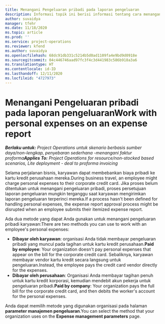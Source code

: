 ```yaml
---
title: Menangani Pengeluaran pribadi pada laporan pengeluaran
description: Informasi topik ini berisi informasi tentang cara menangani pengeluaran pribadi yang ditanggung oleh karyawan saat bepergian untuk keperluan bisnis.
author: suvaidya
manager: tfehr
ms.date: 11/18/2020
ms.topic: article
ms.prod: ''
ms.service: project-operations
ms.reviewer: kfend
ms.author: suvaidya
ms.openlocfilehash: 68dc91db331c5214b5d0ad1109fa4e9bd9d0918e
ms.sourcegitcommit: 04c446746aad97fc3f4c3d441983c586b918a3a6
ms.translationtype: HT
ms.contentlocale: id-ID
ms.lasthandoff: 12/11/2020
ms.locfileid: "4727973"
---
```

# <a name="work-with-personal-expenses-on-an-expense-report"></a><span data-ttu-id="b6016-103">Menangani Pengeluaran pribadi pada laporan pengeluaran</span><span class="sxs-lookup"><span data-stu-id="b6016-103">Work with personal expenses on an expense report</span></span>

<span data-ttu-id="b6016-104">_**Berlaku untuk:** Project Operations untuk skenario berbasis sumber daya/non-lengkap, penyebaran sederhana -menangani faktur proforma_</span><span class="sxs-lookup"><span data-stu-id="b6016-104">_**Applies To:** Project Operations for resource/non-stocked based scenarios, Lite deployment - deal to proforma invoicing_</span></span>

<span data-ttu-id="b6016-105">Selama perjalanan bisnis, karyawan dapat membebankan biaya pribadi ke kartu kredit perusahaan mereka.</span><span class="sxs-lookup"><span data-stu-id="b6016-105">During business travel, an employee might charge personal expenses to their corporate credit card.</span></span> <span data-ttu-id="b6016-106">Jika proses belum ditentukan untuk menangani pengeluaran pribadi, proses persetujuan laporan pengeluaran mungkin terganggu saat karyawan mengirimkan laporan pengeluaran terperinci mereka.</span><span class="sxs-lookup"><span data-stu-id="b6016-106">If a process hasn't been defined for handling personal expenses, the expense report approval process might be disrupted when an employee submits their itemized expense report.</span></span>

<span data-ttu-id="b6016-107">Ada dua metode yang dapat Anda gunakan untuk menangani pengeluaran pribadi karyawan:</span><span class="sxs-lookup"><span data-stu-id="b6016-107">There are two methods you can use to work with an employee's personal expenses:</span></span>

  - <span data-ttu-id="b6016-108">**Dibayar oleh karyawan**: organisasi Anda tidak membayar pengeluaran pribadi yang muncul pada tagihan untuk kartu kredit perusahaan.</span><span class="sxs-lookup"><span data-stu-id="b6016-108">**Paid by employee**: Your organization doesn't pay personal expenses that appear on the bill for the corporate credit card.</span></span> <span data-ttu-id="b6016-109">Sebaliknya, karyawan membayar vendor kartu kredit secara langsung untuk pengeluaran.</span><span class="sxs-lookup"><span data-stu-id="b6016-109">Instead, the employee pays the credit card vendor directly for the expenses.</span></span> 
  - <span data-ttu-id="b6016-110">**Dibayar oleh perusahaan**: Organisasi Anda membayar tagihan penuh untuk kartu kredit korporasi, kemudian mendebit akun pekerja untuk pengeluaran pribadi.</span><span class="sxs-lookup"><span data-stu-id="b6016-110">**Paid by company**: Your organization pays the full bill for the corporate credit card, and then debits the worker's account for the personal expenses.</span></span>

<span data-ttu-id="b6016-111">Anda dapat memilih metode yang digunakan organisasi pada halaman **parameter manajemen pengeluaran**.</span><span class="sxs-lookup"><span data-stu-id="b6016-111">You can select the method that your organization uses on the **Expense management parameters** page.</span></span>
